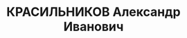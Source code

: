 ---
title: КРАСИЛЬНИКОВ Александр Иванович
description: "Род. в 1893, Нижегородская губ. (Горьковская обл. ), г. Городец. Проживал:\
  \ Ярославская обл., Рыбинский р-н, г. Рыбинск, Набережная, 69. Пристань Рыбинск,\
  \ Начальник 2-го участка \n  Арестован 16.12.1936. Обв. по ст. 58-8, 58-9, 58-11.\
  \ Приговор: ВК ВС СССР, 30.12.1937 – ВМН. Расстрелян 30.12.1937, в Москве. \n  Реабилитирован\
  \ ВК ВС СССР 02.11.1957"
---